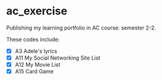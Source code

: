 # ac_exercise

Publishing my learning portfolio in AC course: semester 2-2.

These codes include:

- [x] A3 Adele's lyrics
- [x] A11 My Social Networking Site List
- [x] A12 My Movie List
- [x] A15 Card Game
